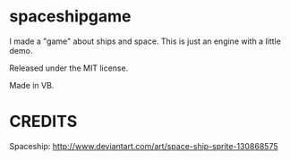 spaceshipgame
=============

I made a "game" about ships and space. This is just an engine with a little demo.

Released under the MIT license.

Made in VB.

CREDITS
==============

Spaceship: http://www.deviantart.com/art/space-ship-sprite-130868575
